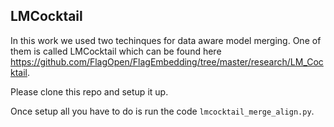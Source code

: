 ## LMCocktail

In this work we used two techinques for data aware model merging. One of them is called LMCocktail which can be found here https://github.com/FlagOpen/FlagEmbedding/tree/master/research/LM_Cocktail.

Please clone this repo and setup it up.

Once setup all you have to do is run the code `lmcocktail_merge_align.py`. 